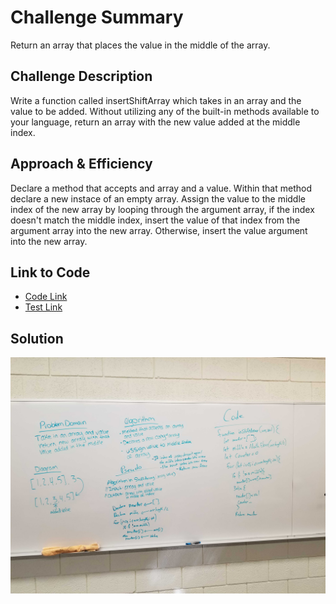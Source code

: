 # Challenge Summary
Return an array that places the value in the middle of the array.

## Challenge Description
Write a function called insertShiftArray which takes in an array and the value to be added. Without utilizing any of the built-in methods available to your language, return an array with the new value added at the middle index.

## Approach & Efficiency
Declare a method that accepts and array and a value. Within that method declare a new instace of an empty array. Assign the value to the middle index of the new array by looping through the argument array, if the index doesn't match the middle index, insert the value of that index from the argument array into the new array. Otherwise, insert the value argument into the new array.

 ## Link to Code
 * [Code Link](./array-shift.js)
 * [Test Link](./__tests__/array-shift.test.js)

## Solution
![whiteBoard](./assets/whiteboard.jpg)
